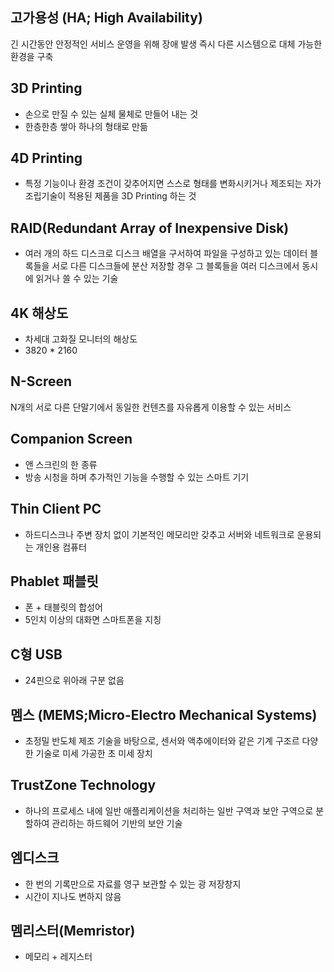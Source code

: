 ## 고가용성 (HA; High Availability)

긴 시간동안 안정적인 서비스 운영을 위해 장애 발생 즉시 다른 시스템으로 대체 가능한 환경을 구축

## 3D Printing

- 손으로 만질 수 있는 실체 물체로 만들어 내는 것
- 한층한층 쌓아 하나의 형태로 만듦

## 4D Printing

- 특정 기능이나 환경 조건이 갖추어지면 스스로 형태를 변화시키거나 제조되는 자가 조립기술이 적용된 제품을 3D Printing 하는 것

## RAID(Redundant Array of Inexpensive Disk)

- 여러 개의 하드 디스크로 디스크 배열을 구서하여 파일을 구성하고 있는 데이터 블록들을 서로 다른 디스크들에 분산 저장할 경우 그 블록들을 여러 디스크에서 동시에 읽거나 쓸 수 있는 기술

## 4K 해상도

- 차세대 고화질 모니터의 해상도
- 3820 \* 2160

## N-Screen

N개의 서로 다른 단말기에서 동일한 컨텐츠를 자유롭게 이용할 수 있는 서비스

## Companion Screen

- 앤 스크린의 한 종류
- 방송 시청을 하며 추가적인 기능을 수행할 수 있는 스마트 기기

## Thin Client PC

- 하드디스크나 주변 장치 없이 기본적인 메모리만 갖추고 서버와 네트워크로 운용되는 개인용 컴퓨터

## Phablet 패블릿

- 폰 + 태블릿의 합성어
- 5인치 이상의 대화면 스마트폰을 지칭

## C형 USB

- 24핀으로 위아래 구분 없음

## 멤스 (MEMS;Micro-Electro Mechanical Systems)

- 초정밀 반도체 제조 기술을 바탕으로, 센서와 액추에이터와 같은 기계 구조르 다양한 기술로 미세 가공한 초 미세 장치

## TrustZone Technology

- 하나의 프로세스 내에 일반 애플리케이션을 처리하는 일반 구역과 보안 구역으로 분할하여 관리하는 하드웨어 기반의 보안 기술

## 엠디스크

- 한 번의 기록만으로 자료를 영구 보관할 수 있는 광 저장창지
- 시간이 지나도 변하지 않음

## 멤리스터(Memristor)

- 메모리 + 레지스터
